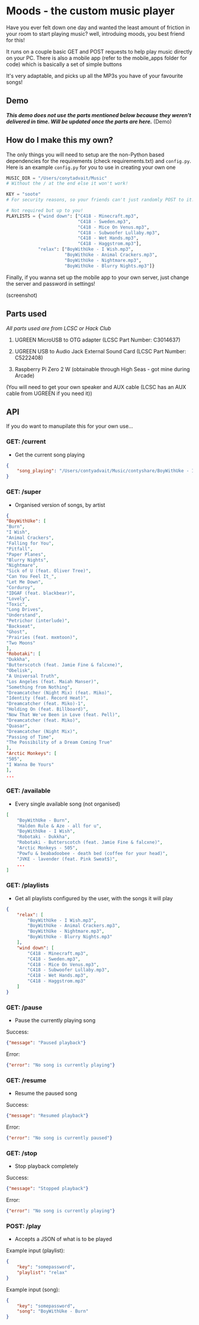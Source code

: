# Moods - the custom music player
Have you ever felt down one day and wanted the least amount of friction in your room to start playing music? well, introduing moods, you best friend for this!

It runs on a couple basic GET and POST requests to help play music directly on your PC. There is also a mobile app (refer to the mobile_apps folder for code) which is basically a set of simple buttons

It's very adaptable, and picks up all the MP3s you have of your favourite songs!

## Demo
***This demo does not use the parts mentioned below because they weren't delivered in time. Will be updated once the parts are here.***
(Demo)

## How do I make this my own?
The only things you will need to setup are the non-Python based dependencies for the requirements (check requirements.txt) and `config.py`. Here is an example `config.py` for you to use in creating your own one

```python
MUSIC_DIR = "/Users/conytadvait/Music" 
# Without the / at the end else it won't work!

KEY = "soote" 
# For security reasons, so your friends can't just randomly POST to it!

# Not required but up to you!
PLAYLISTS = {"wind down": ["C418 - Minecraft.mp3", 
                           "C418 - Sweden.mp3", 
                           "C418 - Mice On Venus.mp3",
                           "C418 - Subwoofer Lullaby.mp3",
                           "C418 - Wet Hands.mp3",
                           "C418 - Haggstrom.mp3"],
            "relax": ["BoyWithUke - I Wish.mp3",
                      "BoyWithUke - Animal Crackers.mp3",
                      "BoyWithUke - Nightmare.mp3",
                      "BoyWithUke - Blurry Nights.mp3"]}
```

Finally, if you wanna set up the mobile app to your own server, just change the server and password in settings!

(screenshot)

## Parts used
*All parts used are from LCSC or Hack Club*

1. UGREEN MicroUSB to OTG adapter (LCSC Part Number: C3014637)

2. UGREEN USB to Audio Jack External Sound Card (LCSC Part Number: C5222408)

3. Raspberry Pi Zero 2 W (obtainable through High Seas - got mine during Arcade)

(You will need to get your own speaker and AUX cable (LCSC has an AUX cable from UGREEN if you need it))

## API
If you do want to manupilate this for your own use...

### GET: /current
- Get the current song playing

```json
{
    "song_playing": "/Users/contyadvait/Music/contyshare/BoyWithUke - I Wish.mp3"
}
```

### GET: /super
- Organised version of songs, by artist

```json
{
"BoyWithUke": [
"Burn",
"I Wish",
"Animal Crackers",
"Falling for You",
"Pitfall",
"Paper Planes",
"Blurry Nights",
"Nightmare",
"Sick of U (feat. Oliver Tree)",
"Can You Feel It_",
"Let Me Down",
"Corduroy",
"IDGAF (feat. blackbear)",
"Lovely",
"Toxic",
"Long Drives",
"Understand",
"Petrichor (interlude)",
"Backseat",
"Ghost",
"Prairies (feat. mxmtoon)",
"Two Moons"
],
"Robotaki": [
"Dukkha",
"Butterscotch (feat. Jamie Fine & falcxne)",
"Obelisk",
"A Universal Truth",
"Los Angeles (feat. Maiah Manser)",
"Something from Nothing",
"Dreamcatcher (Night Mix) (feat. Miko)",
"Identity (feat. Record Heat)",
"Dreamcatcher (feat. Miko)-1",
"Holding On (feat. Billboard)",
"Now That We've Been in Love (feat. Pell)",
"Dreamcatcher (feat. Miko)",
"Quasar",
"Dreamcatcher (Night Mix)",
"Passing of Time",
"The Possibility of a Dream Coming True"
],
"Arctic Monkeys": [
"505",
"I Wanna Be Yours"
],
...
```

### GET: /available
- Every single available song (not organised)

```json
[
    "BoyWithUke - Burn",
    "Halden Rule & Aze - all for u",
    "BoyWithUke - I Wish",
    "Robotaki - Dukkha",
    "Robotaki - Butterscotch (feat. Jamie Fine & falcxne)",
    "Arctic Monkeys - 505",
    "Powfu & beabadoobee - death bed (coffee for your head)",
    "JVKE - lavender (feat. Pink Sweat$)",
    ...
]
```

### GET: /playlists
- Get all playlists configured by the user, with the songs it will play

```json
{
    "relax": [
        "BoyWithUke - I Wish.mp3",
        "BoyWithUke - Animal Crackers.mp3",
        "BoyWithUke - Nightmare.mp3",
        "BoyWithUke - Blurry Nights.mp3"
    ],
    "wind down": [
        "C418 - Minecraft.mp3",
        "C418 - Sweden.mp3",
        "C418 - Mice On Venus.mp3",
        "C418 - Subwoofer Lullaby.mp3",
        "C418 - Wet Hands.mp3",
        "C418 - Haggstrom.mp3"
    ]
}
```

### GET: /pause
- Pause the currently playing song

Success:
```json
{"message": "Paused playback"}
```

Error:
```json
{"error": "No song is currently playing"}
```

### GET: /resume
- Resume the paused song

Success:
```json
{"message": "Resumed playback"}
```

Error:
```json
{"error": "No song is currently paused"}
```

### GET: /stop
- Stop playback completely

Success:
```json
{"message": "Stopped playback"}
```

Error:
```json
{"error": "No song is currently playing"}
```

### POST: /play
- Accepts a JSON of what is to be played

Example input (playlist):
```json
{
    "key": "somepassword",
    "playlist": "relax"
}
```

Example input (song):
```json
{
    "key": "somepassword",
    "song": "BoyWithUke - Burn"
}
```